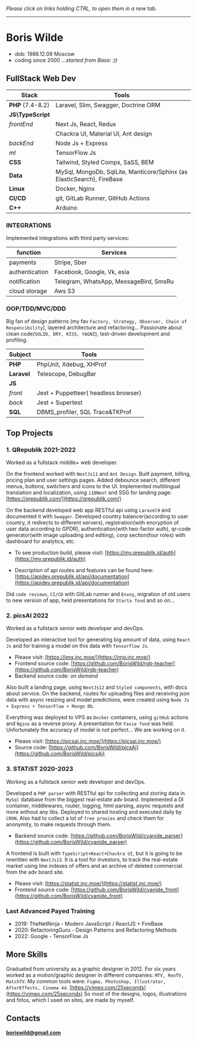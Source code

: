 *Please click on links holding CTRL, to open them in a new tab.*

---

# Boris Wilde

- dob: 1986.12.09 Moscow
- coding since 2000 *...started from Basic :))*

## FullStack Web Dev

| Stack             | Tools                                                                  |
|-------------------|------------------------------------------------------------------------|
| **PHP** (7.4-8.2) | Laravel, Slim, Swagger, Doctrine ORM                                   |
| **JS\TypeScript** |                                                                        |
| *frontEnd*        | Next Js, React, Redux                                                  |
|                   | Chackra UI, Material UI, Ant design                                    |
| *backEnd*         | Node Js + Express                                                      |
| *ml*              | TensorFlow Js                                                          |
| **CSS**           | Tailwind, Styled Comps, SaSS, BEM                                      |
| **Data**          | MySql, MongoDb, SqlLite, Manticore/Sphinx (as ElasticSearch), FireBase |
| **Linux**         | Docker, Nginx                                                          |
| **CI/CD**         | git, GitLab Runner, GitHub Actions                                     |
| **C++**           | Arduino                                                                |

### INTEGRATIONS

Implemented integrations with third party services:

| function       | Services                               |
|----------------|----------------------------------------|
| payments       | Stripe, Sber                           |
| authentication | Facebook, Google, Vk, esia             |
| notification   | Telegram, WhatsApp, MessageBird, SmsRu |
| cloud storage  | Aws S3                                 |

### OOP/TDD/MVC/DDD

Big fan of design patterns (my fav `Factory, Strategy, Observer, Chain of Responcibility`), layered architecture and
refactoring...
Passionate about clean code(`SOLID, DRY, KISS, YAGNI`), test-driven development and profiling.

| Subject     | Tools                                |
|-------------|--------------------------------------|
| **PHP**     | PhpUnit, Xdebug, XHProf              |
| **Laravel** | Telescope, DebugBar                  |
| **JS**      |                                      |
| *front*     | Jest + Puppetteer( headless browser) |
| *back*      | Jest + Supertest                     |
| **SQL**     | DBMS_profiler, SQL Trace&TKProf      |

## Top Projects

### 1. QRepublik 2021-2022

Worked as a fullstack middle+ web developer.

On the frontend worked with `NextJs11` and `Ant Design`. Built payment, billing, pricing plan and user settings pages.
Added debounce search, different menus, buttons, switchers and icons to the UI. Implemented multilingual translation
and localization, using `i18Next` and SSG for landing page:  [https://qrepublik.com/](https://qrepublik.com/)

On the backend developed web app RESTful api using `Laravel9` and documented it with `Swagger`. Developed country
balancer(according to user country, it redirects to different servers), registration(with encryption of user data
according to GPDR), authentication(with two-factor auth), qr-code generator(with image uploading and editing), corp
section(four roles) with dashboard for analytics, etc.

- To see production build, please visit: [https://my.qrepublik.id/auth](https://my.qrepublik.id/auth)

- Description of api routes and features can be found
  here:  [https://apidev.qrepublik.id/api/documentation](https://apidev.qrepublik.id/api/documentation)

Did `code reviews`, `CI/CD` with GitLab runner and `Envoy`, migration of old users to new version of app, held
presentations for `Starta fond` and so on...

### 2. picsAI 2022

Worked as a fullstack senior web developer and devOps.

Developed an interactive tool for generating big amount of data, using `React Js` and for training a model on this data
with `Tensorflow Js`.

- Please visit: [https://img.inc.moe/](https://img.inc.moe/)
- Frontend source code: [https://github.com/BorisWild/rgb-teacher](https://github.com/BorisWild/rgb-teacher)
- Backend source code: *on demand*

Also built a landing page, using `NextJs12` and `Styled components`, with docs about service. On the backend, routes for
uploading files and receiving json data with async resizing and model predictions, were created using `Node Js + Express + TensorFlow + Mongo Db`.

Everything was deployed to VPS as `Docker` containers, using `gitHub` actions and `Nginx` as a reverse proxy. A
presentation for `Fasie fond` was held. Unfortunately the accuracy of model is not perfect... We are working on it.

- Please visit: [https://picsai.inc.moe/](https://picsai.inc.moe/)
- Source code: [https://github.com/BorisWild/picsAi](https://github.com/BorisWild/picsAi)

### 3. STATiST 2020-2023

Working as a fullstack senior web developer and devOps.

Developed a `PHP parser` with RESTful api for collecting and storing data in `MySql` database from the biggest
real-estate adv board. Implemented a DI container, middlewares, router, logging, html parsing, async requests and more
without any libs. Deployed to shared hosting and executed daily by `CRON`. Also had to collect a lot of `free proxies`
and check them for anonymity, to make requests through them.

- Backend source code: [https://github.com/BorisWild/cyanide_parser](https://github.com/BorisWild/cyanide_parser)

A frontend is built with `TypeScript+React+Chackra UI`, but it is going to be rewritten with `NextJs13`. It is a tool
for investors, to track the real-estate market using line indexes of offers and an archive of deleted
commercial from the adv board site.

- Please visit: [https://statist.inc.moe/](https://statist.inc.moe/)
- Frontend source code: [https://github.com/BorisWild/cyanide_front](https://github.com/BorisWild/cyanide_front)

### Last Advanced Payed Training

- 2019: TheNetNinja - Modern JavaScript / ReactJS + FireBase
- 2020: RefactoringGuru - Design Patterns and Refactoring Methods
- 2022: Google - TensorFlow Js

## More Skills

Graduated from university as a graphic designer in 2012. For six years worked as a motion/graphic designer in different
companies: `MTV, RenTV, MatchTV`. My common tools
were: `Figma, Photoshop, Illustrator, AfterEffects, Cinema 4d`. [https://vimeo.com/25seconds](https://vimeo.com/25seconds) 
So most of the designs, logos, illustrations and fotos, which I used on sites, are made by myself.

## Contacts 
**boriswild@gmail.com**
 
 
 
 
 
 
